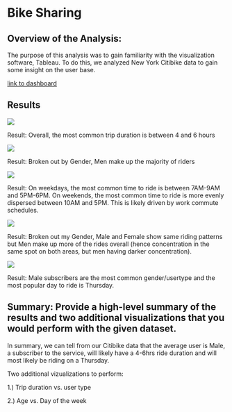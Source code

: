 # Bike Sharing

## Overview of the Analysis: 

The purpose of this analysis was to gain familiarity with the visualization software, Tableau. To do this, we analyzed New York Citibike data to gain some insight on the user base.

[link to dashboard](https://public.tableau.com/profile/nik6051#!/vizhome/NYC_Citibike_Challenge_16112489841900/Story1?publish=yes)

## Results

![](https://github.com/niklasax/bikesharing/blob/main/Checkout_Times.png)

Result: Overall, the most common trip duration is between 4 and 6 hours


![](https://github.com/niklasax/bikesharing/blob/main/Checkout_Times_Gender.png)

Result: Broken out by Gender, Men make up the majority of riders

![](https://github.com/niklasax/bikesharing/blob/main/Bike_Trips.png)

Result: On weekdays, the most common time to ride is between 7AM-9AM and 5PM-6PM. On weekends, the most common time to ride is more evenly dispersed between 10AM and 5PM. This is likely driven by work commute schedules.

![](https://github.com/niklasax/bikesharing/blob/main/Bike_Trips_Gender.png)

Result: Broken out my Gender, Male and Female show same riding patterns but Men make up more of the rides overall (hence concentration in the same spot on both areas, but men having darker concentration).

![](https://github.com/niklasax/bikesharing/blob/main/Usertrips_Gender.png)

Result: Male subscribers are the most common gender/usertype and the most popular day to ride is Thursday.

## Summary: Provide a high-level summary of the results and two additional visualizations that you would perform with the given dataset.

In summary, we can tell from our Citibike data that the average user is Male, a subscriber to the service, will likely have a 4-6hrs ride duration and will most likely be riding on a Thursday.

Two additional vizualizations to perform:

1.) Trip duration vs. user type

2.) Age vs. Day of the week
